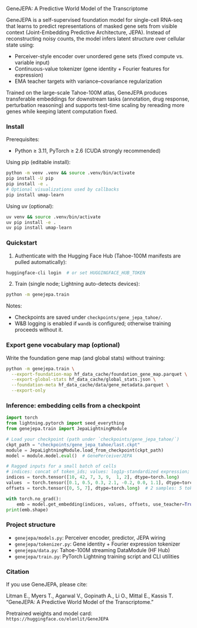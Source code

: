 GeneJEPA: A Predictive World Model of the Transcriptome

GeneJEPA is a self-supervised foundation model for single-cell RNA-seq that learns to predict representations of masked gene sets from visible context (Joint-Embedding Predictive Architecture, JEPA). Instead of reconstructing noisy counts, the model infers latent structure over cellular state using:

- Perceiver-style encoder over unordered gene sets (fixed compute vs. variable input)
- Continuous-value tokenizer (gene identity + Fourier features for expression)
- EMA teacher targets with variance–covariance regularization

Trained on the large-scale Tahoe-100M atlas, GeneJEPA produces transferable embeddings for downstream tasks (annotation, drug response, perturbation reasoning) and supports test-time scaling by rereading more genes while keeping latent computation fixed.


### Install

Prerequisites:
- Python ≥ 3.11, PyTorch ≥ 2.6 (CUDA strongly recommended)

Using pip (editable install):

```bash
python -m venv .venv && source .venv/bin/activate
pip install -U pip
pip install -e .
# Optional visualizations used by callbacks
pip install umap-learn
```

Using uv (optional):

```bash
uv venv && source .venv/bin/activate
uv pip install -e .
uv pip install umap-learn
```


### Quickstart

1) Authenticate with the Hugging Face Hub (Tahoe-100M manifests are pulled automatically):

```bash
huggingface-cli login  # or set HUGGINGFACE_HUB_TOKEN
```

2) Train (single node; Lightning auto-detects devices):

```bash
python -m genejepa.train
```

Notes:
- Checkpoints are saved under `checkpoints/gene_jepa_tahoe/`.
- W&B logging is enabled if `wandb` is configured; otherwise training proceeds without it.


### Export gene vocabulary map (optional)

Write the foundation gene map (and global stats) without training:

```bash
python -m genejepa.train \
  --export-foundation-map hf_data_cache/foundation_gene_map.parquet \
  --export-global-stats hf_data_cache/global_stats.json \
  --foundation-meta hf_data_cache/data/gene_metadata.parquet \
  --export-only
```


### Inference: embedding cells from a checkpoint

```python
import torch
from lightning.pytorch import seed_everything
from genejepa.train import JepaLightningModule

# Load your checkpoint (path under `checkpoints/gene_jepa_tahoe/`)
ckpt_path = "checkpoints/gene_jepa_tahoe/last.ckpt"
module = JepaLightningModule.load_from_checkpoint(ckpt_path)
model = module.model.eval()  # GenePerceiverJEPA

# Ragged inputs for a small batch of cells
# indices: concat of token_ids; values: log1p-standardized expression; offsets: prefix sums
indices = torch.tensor([10, 42, 7, 3, 9,  1, 2], dtype=torch.long)
values  = torch.tensor([0.1, 0.5, 0.3, 2.1, -0.2, 0.0, 1.1], dtype=torch.float32)
offsets = torch.tensor([0, 5, 7], dtype=torch.long)  # 2 samples: 5 tokens, then 2 tokens

with torch.no_grad():
    emb = model.get_embedding(indices, values, offsets, use_teacher=True)  # [batch, d]
print(emb.shape)
```


### Project structure

- `genejepa/models.py`: Perceiver encoder, predictor, JEPA wiring
- `genejepa/tokenizer.py`: Gene identity + Fourier expression tokenizer
- `genejepa/data.py`: Tahoe-100M streaming DataModule (HF Hub)
- `genejepa/train.py`: PyTorch Lightning training script and CLI utilities


### Citation

If you use GeneJEPA, please cite:

Litman E., Myers T., Agarwal V., Gopinath A., Li O., Mittal E., Kassis T. “GeneJEPA: A Predictive World Model of the Transcriptome.”

Pretrained weights and model card: `https://huggingface.co/elonlit/GeneJEPA`


